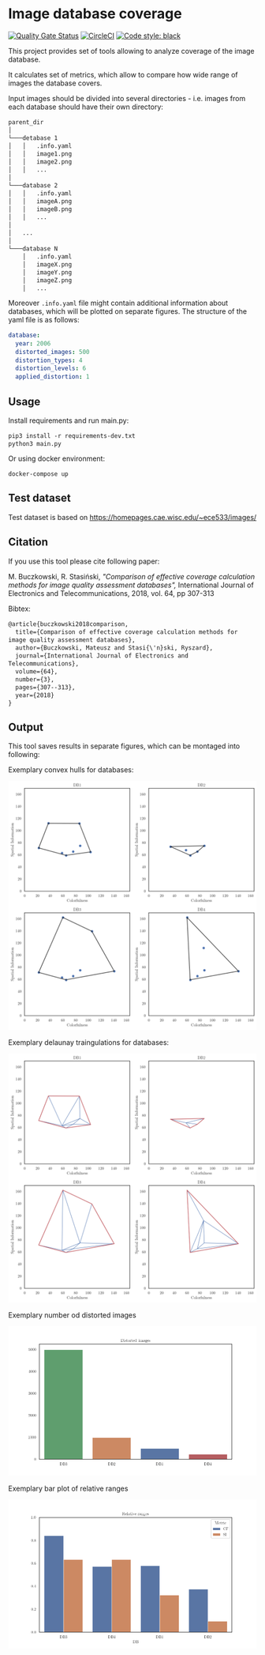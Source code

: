 # Image database coverage
[![Quality Gate Status](https://sonarcloud.io/api/project_badges/measure?project=MatBucz_image-processing--database-coverage&metric=alert_status)](https://sonarcloud.io/dashboard?id=MatBucz_image-processing--database-coverage)
[![CircleCI](https://circleci.com/gh/MatBucz/image-processing--database-coverage.svg?style=shield)](https://circleci.com/gh/MatBucz/image-processing--database-coverage)
[![Code style: black](https://img.shields.io/badge/code%20style-black-000000.svg)](https://github.com/psf/black)

This project provides set of tools allowing to analyze coverage of the image database.

It calculates set of metrics, which allow to compare how wide range of images the database covers.

Input images should be divided into several directories - i.e. images from each database
should have their own directory:

```
parent_dir
│
└───detabase 1
│   │   .info.yaml
│   │   image1.png
│   │   image2.png
│   │   ...
│
└───database 2
│   │   .info.yaml
│   │   imageA.png
│   │   imageB.png
│   │   ...
│
│   ...
│
└───database N
    │   .info.yaml
    │   imageX.png
    │   imageY.png
    │   imageZ.png
    │   ...
```

Moreover `.info.yaml` file might contain additional information about databases,
which will be plotted on separate figures. The structure of the yaml file is as follows:
```yaml
database:
  year: 2006
  distorted_images: 500
  distortion_types: 4
  distortion_levels: 6
  applied_distortion: 1
```

## Usage

Install requirements and run main.py:
```shell script
pip3 install -r requirements-dev.txt
python3 main.py
```

Or using docker environment:
```shell script
docker-compose up
```

## Test dataset
Test dataset is based on https://homepages.cae.wisc.edu/~ece533/images/

## Citation

If you use this tool please cite following paper:

M. Buczkowski, R. Stasiński,
_"Comparison of effective coverage calculation methods for image quality assessment databases",_
International Journal of Electronics and Telecommunications, 2018,
vol. 64, pp 307-313

Bibtex:
```
@article{buczkowski2018comparison,
  title={Comparison of effective coverage calculation methods for image quality assessment databases},
  author={Buczkowski, Mateusz and Stasi{\'n}ski, Ryszard},
  journal={International Journal of Electronics and Telecommunications},
  volume={64},
  number={3},
  pages={307--313},
  year={2018}
}
```

## Output

This tool saves results in separate figures, which can be montaged into following:

Exemplary convex hulls for databases:

![Convex hull](/output/convex_hull_montage.png "Convex hull")

Exemplary delaunay traingulations for databases:

![Delaunay traingulation](/output/delaunay_montage.png "Delaunay triangulation")

Exemplary number od distorted images

![Distorted_images](/output/bar_distorted_images.png "Distorted images")

Exemplary bar plot of relative ranges

![Relative_ranges](/output/bar_relative_ranges.png "Relative ranges")
